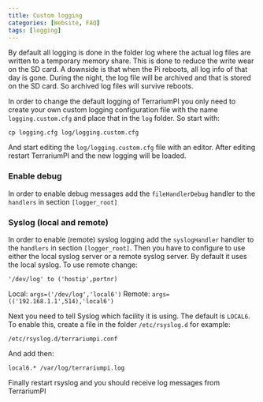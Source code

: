 ```yaml
---
title: Custom logging
categories: [Website, FAQ]
tags: [logging]
---
```


By default all logging is done in the folder log where the actual log files are
written to a temporary memory share. This is done to reduce the write wear on
the SD card. A downside is that when the Pi reboots, all log info of that day is
gone. During the night, the log file will be archived and that is stored on the
SD card. So archived log files will survive reboots.

In order to change the default logging of TerrariumPI you only need to create
your own custom logging configuration file with the name `logging.custom.cfg`
and place that in the `log` folder. So start with:

`cp logging.cfg log/logging.custom.cfg`

And start editing the `log/logging.custom.cfg` file with an editor. After
editing restart TerrariumPI and the new logging will be loaded.

### Enable debug

In order to enable debug messages add the `fileHandlerDebug` handler to the
`handlers` in section `[logger_root]`

### Syslog (local and remote)

In order to enable (remote) syslog logging add the `syslogHandler` handler to
the `handlers` in section `[logger_root]`. Then you have to configure to use
either the local syslog server or a remote syslog server. By default it uses the
local syslog. To use remote change:

`'/dev/log' to ('hostip',portnr)`

Local: `args=('/dev/log','local6')` Remote:
`args=(('192.168.1.1',514),'local6')`

Next you need to tell Syslog which facility it is using. The default is
`LOCAL6`. To enable this, create a file in the folder `/etc/rsyslog.d` for
example:

`/etc/rsyslog.d/terrariumpi.conf`

And add then:

`local6.* /var/log/terrariumpi.log`

Finally restart rsyslog and you should receive log messages from TerrariumPI
